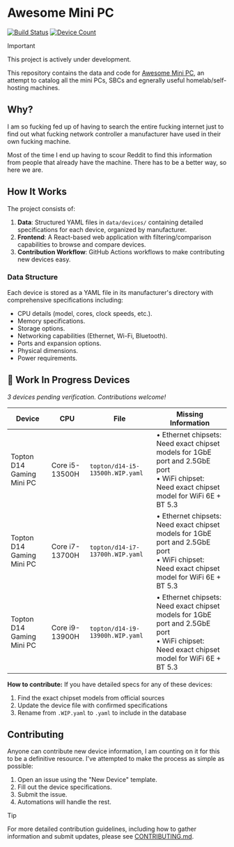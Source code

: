 # Awesome Mini PC
[![Build Status](https://github.com/monstermuffin/awesome-mini-pcs/actions/workflows/build-deploy.yml/badge.svg)](https://github.com/monstermuffin/awesome-mini-pcs/actions/workflows/build-deploy.yml)
[![Device Count](https://img.shields.io/badge/dynamic/json?url=https%3A%2F%2Fawesomeminipc.com%2Fstats.json&query=%24.deviceCount&label=devices&color=blue)](https://github.com/monstermuffin/awesome-mini-pcs/tree/main/data/devices)

> [!IMPORTANT]  
> This project is actively under development.

This repository contains the data and code for [Awesome Mini PC](https://awesomeminipc.com), an attempt to catalog all the mini PCs, SBCs and egnerally useful homelab/self-hosting machines.

## Why?
I am so fucking fed up of having to search the entire fucking internet just to find out what fucking network controller a manufacturer have used in their own fucking machine. 

Most of the time I end up having to scour Reddit to find this information from people that already have the machine. There has to be a better way, so here we are.

## How It Works
The project consists of:

1. **Data**: Structured YAML files in `data/devices/` containing detailed specifications for each device, organized by manufacturer.
2. **Frontend**: A React-based web application with filtering/comparison capabilities to browse and compare devices.
3. **Contribution Workflow**: GitHub Actions workflows to make contributing new devices easy.

### Data Structure
Each device is stored as a YAML file in its manufacturer's directory with comprehensive specifications including:
- CPU details (model, cores, clock speeds, etc.).
- Memory specifications.
- Storage options.
- Networking capabilities (Ethernet, Wi-Fi, Bluetooth).
- Ports and expansion options.
- Physical dimensions.
- Power requirements.

<!-- WIP_DEVICES_START -->
## 🔧 Work In Progress Devices

*3 devices pending verification. Contributions welcome!*

| Device | CPU | File | Missing Information |
|--------|-----|------|--------------------|
| Topton D14 Gaming Mini PC | Core i5-13500H | `topton/d14-i5-13500h.WIP.yaml` | • Ethernet chipsets: Need exact chipset models for 1GbE port and 2.5GbE port<br>• WiFi chipset: Need exact chipset model for WiFi 6E + BT 5.3 |
| Topton D14 Gaming Mini PC | Core i7-13700H | `topton/d14-i7-13700h.WIP.yaml` | • Ethernet chipsets: Need exact chipset models for 1GbE port and 2.5GbE port<br>• WiFi chipset: Need exact chipset model for WiFi 6E + BT 5.3 |
| Topton D14 Gaming Mini PC | Core i9-13900H | `topton/d14-i9-13900h.WIP.yaml` | • Ethernet chipsets: Need exact chipset models for 1GbE port and 2.5GbE port<br>• WiFi chipset: Need exact chipset model for WiFi 6E + BT 5.3 |

**How to contribute:** If you have detailed specs for any of these devices:
1. Find the exact chipset models from official sources
2. Update the device file with confirmed specifications  
3. Rename from `.WIP.yaml` to `.yaml` to include in the database

<!-- WIP_DEVICES_END -->

## Contributing
Anyone can contribute new device information, I am counting on it for this to be a definitive resource. I've attempted to make the process as simple as possible:

1. Open an issue using the "New Device" template.
2. Fill out the device specifications.
3. Submit the issue.
4. Automations will handle the rest.

> [!TIP]
> For more detailed contribution guidelines, including how to gather information and submit updates, please see [CONTRIBUTING.md](CONTRIBUTING.md).
